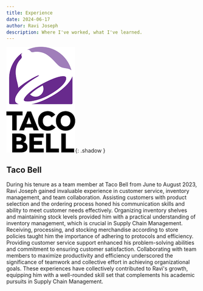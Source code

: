 ```yaml
---
title: Experience
date: 2024-06-17 
author: Ravi Joseph
description: Where I've worked, what I've learned.
---
```


![Desktop View](/assets/img/tacobell.png){: .shadow }

## Taco Bell

During his tenure as a team member at Taco Bell from June to August 2023, Ravi Joseph gained invaluable experience in customer service, inventory management, and team collaboration. Assisting customers with product selection and the ordering process honed his communication skills and ability to meet customer needs effectively. Organizing inventory shelves and maintaining stock levels provided him with a practical understanding of inventory management, which is crucial in Supply Chain Management. Receiving, processing, and stocking merchandise according to store policies taught him the importance of adhering to protocols and efficiency. Providing customer service support enhanced his problem-solving abilities and commitment to ensuring customer satisfaction. Collaborating with team members to maximize productivity and efficiency underscored the significance of teamwork and collective effort in achieving organizational goals. These experiences have collectively contributed to Ravi's growth, equipping him with a well-rounded skill set that complements his academic pursuits in Supply Chain Management.